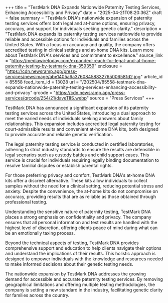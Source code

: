 +++
title = "TestMark DNA Expands Nationwide Paternity Testing Services, Enhancing Accessibility and Privacy"
date = "2025-04-21T08:20:36Z"
draft = false
summary = "TestMark DNA's nationwide expansion of paternity testing services offers both legal and at-home options, ensuring privacy, accuracy, and support for individuals seeking genetic clarity."
description = "TestMark DNA expands its paternity testing services nationwide to provide reliable and accessible options for individuals and families across the United States. With a focus on accuracy and quality, the company offers accredited testing in clinical settings and at-home DNA kits. Learn more about TestMark DNA's services and commitment to excellence."
source_link = "https://mediawiretoday.com/expanded-reach-for-legal-and-at-home-paternity-testing-by-testmark-dna-359359"
enclosure = "https://cdn.newsramp.app/press-services/newsimage/abe1405a6a37608458832765006581d2.jpg"
article_id = 85558
feed_item_id = 13028
url = "/202504/85558-testmark-dna-expands-nationwide-paternity-testing-services-enhancing-accessibility-and-privacy"
qrcode = "https://cdn.newsramp.app/press-services/qrcode/254/21/daveTIIS.webp"
source = "Press Services"
+++

<p>TestMark DNA has announced a significant expansion of its paternity testing services across the United States, introducing a dual approach to meet the varied needs of individuals seeking answers about family relationships. This expansion includes accredited legal paternity testing for court-admissible results and convenient at-home DNA kits, both designed to provide accurate and reliable genetic verification.</p><p>The legal paternity testing service is conducted in certified laboratories, adhering to strict industry standards to ensure the results are defensible in legal scenarios such as custody battles and child support cases. This service is crucial for individuals requiring legally binding documentation to resolve familial disputes or establish parental rights.</p><p>For those preferring privacy and comfort, TestMark DNA's at-home DNA kits offer a discreet alternative. These kits allow individuals to collect samples without the need for a clinical setting, reducing potential stress and anxiety. Despite the convenience, the at-home kits do not compromise on accuracy, providing results that are as reliable as those obtained through professional testing.</p><p>Understanding the sensitive nature of paternity testing, TestMark DNA places a strong emphasis on confidentiality and privacy. The company ensures that all personal information and test results are handled with the highest level of discretion, offering clients peace of mind during what can be an emotionally taxing process.</p><p>Beyond the technical aspects of testing, TestMark DNA provides comprehensive support and education to help clients navigate their options and understand the implications of their results. This holistic approach is designed to empower individuals with the knowledge and resources needed to make informed decisions about their genetic testing needs.</p><p>The nationwide expansion by TestMark DNA addresses the growing demand for accessible and accurate paternity testing services. By removing geographical limitations and offering multiple testing methodologies, the company is setting a new standard in the industry, facilitating genetic clarity for families across the country.</p>